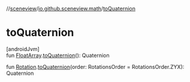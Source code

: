 //[sceneview](../../index.md)/[io.github.sceneview.math](index.md)/[toQuaternion](to-quaternion.md)

# toQuaternion

[androidJvm]\
fun [FloatArray](https://kotlinlang.org/api/latest/jvm/stdlib/kotlin/-float-array/index.html).[toQuaternion](to-quaternion.md)(): Quaternion

fun [Rotation](index.md#1133844556%2FClasslikes%2F-1571379623).[toQuaternion](to-quaternion.md)(order: RotationsOrder = RotationsOrder.ZYX): Quaternion
